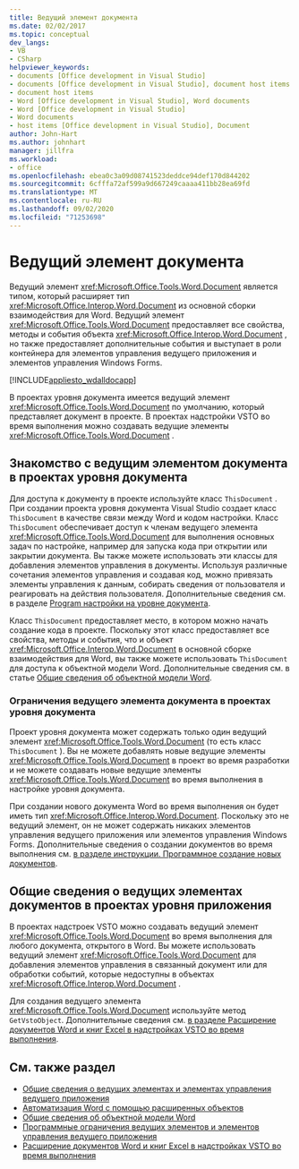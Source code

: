 ```yaml
---
title: Ведущий элемент документа
ms.date: 02/02/2017
ms.topic: conceptual
dev_langs:
- VB
- CSharp
helpviewer_keywords:
- documents [Office development in Visual Studio]
- documents [Office development in Visual Studio], document host items
- document host items
- Word [Office development in Visual Studio], Word documents
- Word [Office development in Visual Studio]
- Word documents
- host items [Office development in Visual Studio], Document
author: John-Hart
ms.author: johnhart
manager: jillfra
ms.workload:
- office
ms.openlocfilehash: ebea0c3a09d08741523deddce94def170d844202
ms.sourcegitcommit: 6cfffa72af599a9d667249caaaa411bb28ea69fd
ms.translationtype: MT
ms.contentlocale: ru-RU
ms.lasthandoff: 09/02/2020
ms.locfileid: "71253698"
---
```

# <a name="document-host-item"></a>Ведущий элемент документа
  Ведущий элемент <xref:Microsoft.Office.Tools.Word.Document> является типом, который расширяет тип <xref:Microsoft.Office.Interop.Word.Document> из основной сборки взаимодействия для Word. Ведущий элемент <xref:Microsoft.Office.Tools.Word.Document> предоставляет все свойства, методы и события объекта <xref:Microsoft.Office.Interop.Word.Document> , но также предоставляет дополнительные события и выступает в роли контейнера для элементов управления ведущего приложения и элементов управления Windows Forms.

 [!INCLUDE[appliesto_wdalldocapp](../vsto/includes/appliesto-wdalldocapp-md.md)]

 В проектах уровня документа имеется ведущий элемент <xref:Microsoft.Office.Tools.Word.Document> по умолчанию, который представляет документ в проекте. В проектах надстройки VSTO во время выполнения можно создавать ведущие элементы <xref:Microsoft.Office.Tools.Word.Document> .

## <a name="understand-the-document-host-item-in-document-level-projects"></a>Знакомство с ведущим элементом документа в проектах уровня документа
 Для доступа к документу в проекте используйте класс `ThisDocument` . При создании проекта уровня документа Visual Studio создает класс `ThisDocument` в качестве связи между Word и кодом настройки. Класс `ThisDocument` обеспечивает доступ к членам ведущего элемента <xref:Microsoft.Office.Tools.Word.Document> для выполнения основных задач по настройке, например для запуска кода при открытии или закрытии документа. Вы также можете использовать эти классы для добавления элементов управления в документы. Используя различные сочетания элементов управления и создавая код, можно привязать элементы управления к данным, собирать сведения от пользователя и реагировать на действия пользователя. Дополнительные сведения см. в разделе [Program настройки на уровне документа](../vsto/programming-document-level-customizations.md).

 Класс `ThisDocument` предоставляет место, в котором можно начать создание кода в проекте. Поскольку этот класс предоставляет все свойства, методы и события, что и объект <xref:Microsoft.Office.Interop.Word.Document> в основной сборке взаимодействия для Word, вы также можете использовать `ThisDocument` для доступа к объектной модели Word. Дополнительные сведения см. в статье [Общие сведения об объектной модели Word](../vsto/word-object-model-overview.md).

### <a name="limitations-of-the-document-host-item-in-document-level-projects"></a>Ограничения ведущего элемента документа в проектах уровня документа
 Проект уровня документа может содержать только один ведущий элемент <xref:Microsoft.Office.Tools.Word.Document> (то есть класс `ThisDocument` ). Вы не можете добавлять новые ведущие элементы <xref:Microsoft.Office.Tools.Word.Document> в проект во время разработки и не можете создавать новые ведущие элементы <xref:Microsoft.Office.Tools.Word.Document> во время выполнения в настройке уровня документа.

 При создании нового документа Word во время выполнения он будет иметь тип <xref:Microsoft.Office.Interop.Word.Document>. Поскольку это не ведущий элемент, он не может содержать никаких элементов управления ведущего приложения или элементов управления Windows Forms. Дополнительные сведения о создании документов во время выполнения см. [в разделе инструкции. Программное создание новых документов](../vsto/how-to-programmatically-create-new-documents.md).

## <a name="understand-document-host-items-in-application-level-projects"></a>Общие сведения о ведущих элементах документов в проектах уровня приложения
 В проектах надстроек VSTO можно создавать ведущий элемент <xref:Microsoft.Office.Tools.Word.Document> во время выполнения для любого документа, открытого в Word. Вы можете использовать ведущий элемент <xref:Microsoft.Office.Tools.Word.Document> для добавления элементов управления в связанный документ или для обработки событий, которые недоступны в объектах <xref:Microsoft.Office.Interop.Word.Document> .

 Для создания ведущего элемента <xref:Microsoft.Office.Tools.Word.Document> используйте метод `GetVstoObject`. Дополнительные сведения см. [в разделе Расширение документов Word и книг Excel в надстройках VSTO во время выполнения](../vsto/extending-word-documents-and-excel-workbooks-in-vsto-add-ins-at-run-time.md).

## <a name="see-also"></a>См. также раздел
- [Общие сведения о ведущих элементах и элементах управления ведущего приложения](../vsto/host-items-and-host-controls-overview.md)
- [Автоматизация Word с помощью расширенных объектов](../vsto/automating-word-by-using-extended-objects.md)
- [Общие сведения об объектной модели Word](../vsto/word-object-model-overview.md)
- [Программные ограничения ведущих элементов и элементов управления ведущего приложения](../vsto/programmatic-limitations-of-host-items-and-host-controls.md)
- [Расширение документов Word и книг Excel в надстройках VSTO во время выполнения](../vsto/extending-word-documents-and-excel-workbooks-in-vsto-add-ins-at-run-time.md)
